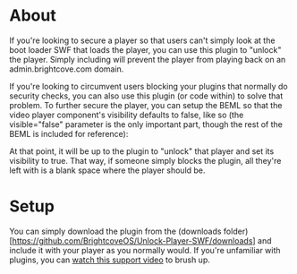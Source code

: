 About
=====

If you're looking to secure a player so that users can't simply look at the boot loader SWF that loads the player, you can use this plugin to "unlock" the player. Simply including will prevent the player from playing back on an admin.brightcove.com domain.

If you're looking to circumvent users blocking your plugins that normally do security checks, you can also use this plugin (or code within) to solve that problem. To further secure the player, you can setup the BEML so that the video player component's visibility defaults to false, like so (the visible="false" parameter is the only important part, though the rest of the BEML is included for reference):
<Runtime>
  <Theme name="Deluxe" style="Light"/>
  <Layout>
    <ChromelessVideoPlayer visible="false" id="videoPlayer"/>
  </Layout>
</Runtime>

At that point, it will be up to the plugin to "unlock" that player and set its visibility to true. That way, if someone simply blocks the plugin, all they're left with is a blank space where the player should be.


Setup
=====

You can simply download the plugin from the (downloads folder)[https://github.com/BrightcoveOS/Unlock-Player-SWF/downloads] and include it with your player as you normally would. If you're unfamiliar with plugins, you can [watch this support video](http://support.brightcove.com/en/docs/video-tutorial-adding-plugins-players) to brush up.